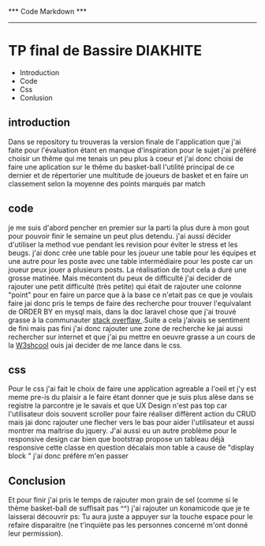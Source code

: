 *** Code Markdown ***
*********************

# TP final de Bassire DIAKHITE

* Introduction
* Code
* Css
* Conlusion

## introduction

Dans se repository tu trouveras la version finale de l'application que j'ai faite pour l'évaluation étant en manque d'inspiration pour le sujet j'ai préféré choisir un thême qui me tenais un peu plus à coeur et j'ai donc choisi de faire une aplication sur le thême du basket-ball l'utilité principal de ce dernier et de répertorier une multitude de joueurs de basket et en faire un classement selon la moyenne des points marqués par match

## code

je me suis d'abord pencher en premier sur la parti la plus dure à mon gout pour pouvoir finir le semaine un peut plus detendu. j'ai aussi décider d'utiliser la method vue pendant les revision pour éviter le stress et les beugs. j'ai donc crée une table pour les joueur une table pour les équipes et une autre pour les poste avec une table intermédiaire pour les poste car un joueur peux jouer a plusieurs posts. La réalisation de tout cela a duré une grosse matinée. Mais mécontent du peux de difficulté j'ai decider de rajouter une petit difficulté (très petite) qui était de rajouter une colonne "point" pour en faire un parce que à la base ce n'etait pas ce que je voulais faire jai donc pris le temps de faire des recherche pour trouver l'equivalant de ORDER BY en mysql mais, dans la doc laravel chose que j'ai trouvé grasse à la communauter [stack overflaw ](https://stackoverflow.com/questions/17429427/laravel-eloquent-ordering-results-of-all).Suite a cela j'aivais se sentiment de fini mais pas fini j'ai donc rajouter une zone de recherche ke jai aussi rechercher sur internet et que j'ai pu mettre en oeuvre grasse a un cours de la [W3shcool](https://www.w3schools.com/howto/howto_js_filter_table.asp) ouis jai decider de me lance dans le css.

## css

Pour le css j'ai fait le choix de faire une application agreable a l'oeil et j'y est meme pre-is du plaisir a le faire étant donner que je suis plus alèse dans se registre la parcontre je le savais et que UX Design n'est pas top car l'utilisateur dois souvent scroller pour faire réaliser diffèrent action du CRUD mais jai donc rajouter une flecher vers le bas pour aider l'utilisateur et aussi montrer ma maitrise du jquery. J'ai aussi eu un autre problème pour le responsive design car bien que bootstrap propose un tableau déjà responsive cette classe en question décalais mon table a cause de "display block " j'ai donc préfère m'en passer

## Conclusion

Et pour finir j'ai pris le temps de rajouter mon grain de sel (comme si le thème basket-ball de suffisait pas ^^) j'ai rajouter un konamicode que je te laisserai découvrir ps: Tu aura juste a appuyer sur la touche espace pour le refaire disparaitre (ne t'inquiète pas les personnes concerné m'ont donné leur permission).
